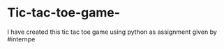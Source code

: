 # Tic-tac-toe-game-
I have created this tic tac toe game using python as assignment given by #internpe 
